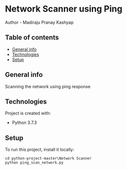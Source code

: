 # Network Scanner using Ping

Author - Madiraju Pranay Kashyap
### 

## Table of contents
* [General info](#general-info)
* [Technologies](#technologies)
* [Setup](#setup)

## General info
Scanning the network using ping response
	
## Technologies
Project is created with:
* Python 3.7.3
	
## Setup
To run this project, install it locally:

```
cd python-project-master\Network Scanner
python ping_scan_network.py
```
